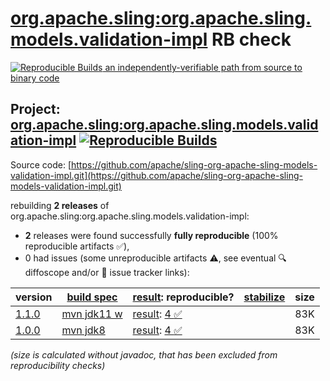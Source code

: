 [org.apache.sling:org.apache.sling.models.validation-impl](https://central.sonatype.com/artifact/org.apache.sling/org.apache.sling.models.validation-impl/versions) RB check
=======

[![Reproducible Builds](https://reproducible-builds.org/images/logos/rb.svg) an independently-verifiable path from source to binary code](https://reproducible-builds.org/)

## Project: [org.apache.sling:org.apache.sling.models.validation-impl](https://central.sonatype.com/artifact/org.apache.sling/org.apache.sling.models.validation-impl/versions) [![Reproducible Builds](https://img.shields.io/endpoint?url=https://raw.githubusercontent.com/jvm-repo-rebuild/reproducible-central/master/content/org/apache/sling/org.apache.sling.models.validation-impl/badge.json)](https://github.com/jvm-repo-rebuild/reproducible-central/blob/master/content/org/apache/sling/org.apache.sling.models.validation-impl/README.md)

Source code: [https://github.com/apache/sling-org-apache-sling-models-validation-impl.git](https://github.com/apache/sling-org-apache-sling-models-validation-impl.git)

rebuilding **2 releases** of org.apache.sling:org.apache.sling.models.validation-impl:
- **2** releases were found successfully **fully reproducible** (100% reproducible artifacts :white_check_mark:),
- 0 had issues (some unreproducible artifacts :warning:, see eventual :mag: diffoscope and/or :memo: issue tracker links):

| version | [build spec](/BUILDSPEC.md) | [result](https://reproducible-builds.org/docs/jvm/): reproducible? | [stabilize](https://github.com/google/oss-rebuild/blob/main/cmd/stabilize/README.md) | size |
| -- | --------- | ------ | ------ | -- |
| [1.1.0](https://central.sonatype.com/artifact/org.apache.sling/org.apache.sling.models.validation-impl/1.1.0/pom) | [mvn jdk11 w](org.apache.sling.models.validation-impl-1.1.0.buildspec) | [result](org.apache.sling.models.validation-impl-1.1.0.buildinfo): [4 :white_check_mark: ](org.apache.sling.models.validation-impl-1.1.0.buildcompare) | | 83K |
| [1.0.0](https://central.sonatype.com/artifact/org.apache.sling/org.apache.sling.models.validation-impl/1.0.0/pom) | [mvn jdk8](org.apache.sling.models.validation-impl-1.0.0.buildspec) | [result](org.apache.sling.models.validation-impl-1.0.0.buildinfo): [4 :white_check_mark: ](org.apache.sling.models.validation-impl-1.0.0.buildcompare) | | 83K |

<i>(size is calculated without javadoc, that has been excluded from reproducibility checks)</i>
